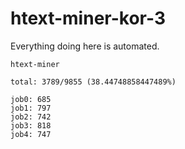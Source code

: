 # htext-miner-kor-3

Everything doing here is automated.

```
htext-miner

total: 3789/9855 (38.44748858447489%)

job0: 685
job1: 797
job2: 742
job3: 818
job4: 747
```